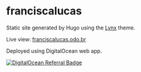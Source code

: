 # franciscalucas
Static site generated by Hugo using the [Lynx](https://themes.gohugo.io/themes/lynx/) theme.

Live view: [franciscalucas.odo.br](https://franciscalucas.odo.br)

Deployed using DigitalOcean web app.

[![DigitalOcean Referral Badge](https://web-platforms.sfo2.digitaloceanspaces.com/WWW/Badge%202.svg)](https://www.digitalocean.com/?refcode=6a8481ff7fda&utm_campaign=Referral_Invite&utm_medium=Referral_Program&utm_source=badge)
